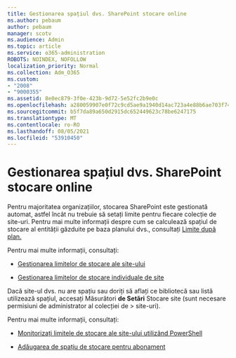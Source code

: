 ```yaml
---
title: Gestionarea spațiul dvs. SharePoint stocare online
ms.author: pebaum
author: pebaum
manager: scotv
ms.audience: Admin
ms.topic: article
ms.service: o365-administration
ROBOTS: NOINDEX, NOFOLLOW
localization_priority: Normal
ms.collection: Adm_O365
ms.custom:
- "2008"
- "9000355"
ms.assetid: 8e0ec879-3f0e-423b-9d72-5e52fc2b9e0c
ms.openlocfilehash: a280059907e0f72c9cd5ae9a1940d14ac723a4e88b6ae703f74f8163244bdd17
ms.sourcegitcommit: b5f7da89a650d2915dc652449623c78be6247175
ms.translationtype: MT
ms.contentlocale: ro-RO
ms.lasthandoff: 08/05/2021
ms.locfileid: "53910450"
---
```

# <a name="manage-your-sharepoint-online-storage"></a>Gestionarea spațiul dvs. SharePoint stocare online

Pentru majoritatea organizațiilor, stocarea SharePoint este gestionată automat, astfel încât nu trebuie să setați limite pentru fiecare colecție de site-uri. Pentru mai multe informații despre cum se calculează spațiul de stocare al entității găzduite pe baza planului dvs., consultați [Limite după plan.](/office365/servicedescriptions/sharepoint-online-service-description/sharepoint-online-limits?redirectedfrom=MSDN#limits-by-plan)

Pentru mai multe informații, consultați:

- [Gestionarea limitelor de stocare ale site-ului](/sharepoint/manage-site-collection-storage-limits)

- [Gestionarea limitelor de stocare individuale de site](/sharepoint/manage-site-collection-storage-limits#manage-individual-site-storage-limits)

Dacă site-ul dvs. nu are spațiu sau doriți să aflați ce bibliotecă sau listă utilizează spațiul, accesați Măsurători **de Setări** Stocare site (sunt necesare permisiuni de administrator al colecției de  >   site-uri).

Pentru mai multe informații, consultați:

- [Monitorizați limitele de stocare ale site-ului utilizând PowerShell](/sharepoint/manage-site-collection-storage-limits#monitor-site-storage-limits-by-using-powershell)

- [Adăugarea de spațiu de stocare pentru abonament](/microsoft-365/commerce/add-storage-space) 
  